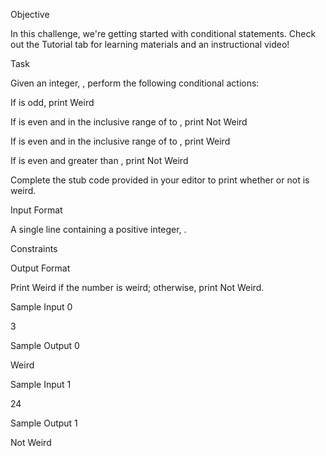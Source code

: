 Objective

In this challenge, we're getting started with conditional statements. Check out the Tutorial tab for learning materials and an instructional video!

Task

Given an integer, , perform the following conditional actions:

If  is odd, print Weird

If  is even and in the inclusive range of  to , print Not Weird

If  is even and in the inclusive range of  to , print Weird

If  is even and greater than , print Not Weird

Complete the stub code provided in your editor to print whether or not  is weird.

Input Format

A single line containing a positive integer, .

Constraints

Output Format

Print Weird if the number is weird; otherwise, print Not Weird.

Sample Input 0

3

Sample Output 0

Weird

Sample Input 1

24

Sample Output 1

Not Weird
